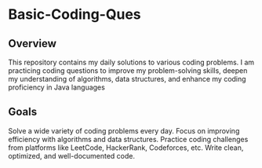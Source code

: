 # Basic-Coding-Ques
## Overview
This repository contains my daily solutions to various coding problems. I am practicing coding questions to improve my problem-solving skills, deepen my understanding of algorithms, data structures, and enhance my coding proficiency in Java languages 
## Goals
Solve a wide variety of coding problems every day.
Focus on improving efficiency with algorithms and data structures.
Practice coding challenges from platforms like LeetCode, HackerRank, Codeforces, etc.
Write clean, optimized, and well-documented code.
